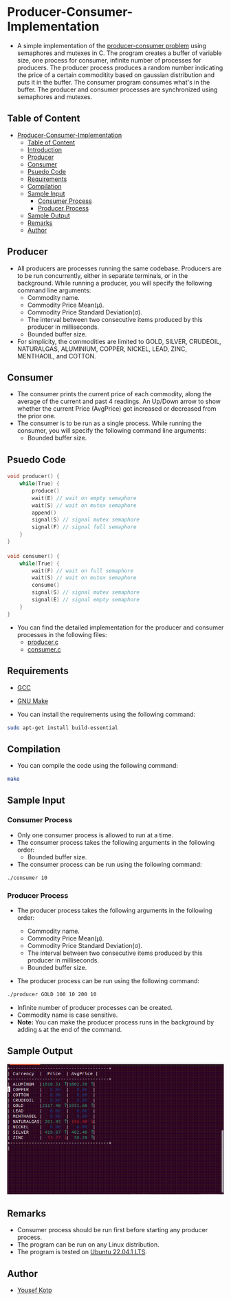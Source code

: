 # Producer-Consumer-Implementation
- A simple implementation of the [producer-consumer problem](https://afteracademy.com/blog/the-producer-consumer-problem-in-operating-system/) using semaphores and mutexes in C. The program creates a buffer of variable size, one process for consumer, infinite number of processes for producers. The producer process produces a random number indicating the price of a certain commoditity based on gaussian distribution and puts it in the buffer. The consumer program consumes what's in the buffer. The producer and consumer processes are synchronized using semaphores and mutexes.

## Table of Content
- [Producer-Consumer-Implementation](#producer-consumer-implementation)
  - [Table of Content](#table-of-content)
  - [Introduction](#introduction)
  - [Producer](#producer)
  - [Consumer](#consumer)
  - [Psuedo Code](#psuedo-code)
  - [Requirements](#requirements)
  - [Compilation](#compilation)
  - [Sample Input](#sample-input)
    - [Consumer Process](#consumer-process)
    - [Producer Process](#producer-process)
  - [Sample Output](#sample-output)
  - [Remarks](#remarks)
  - [Author](#author)

## Producer
- All producers are processes running the same codebase. Producers are to be run concurrently, either in
separate terminals, or in the background. While running a producer, you will specify the following
command line arguments:
    - Commodity name.
    - Commodity Price Mean(μ).
    - Commodity Price Standard Deviation(σ).
    - The interval between two consecutive items produced by this producer in milliseconds.
    - Bounded buffer size.
- For simplicity, the commodities are limited to GOLD, SILVER, CRUDEOIL, NATURALGAS, ALUMINIUM, COPPER, NICKEL, LEAD, ZINC, MENTHAOIL, and COTTON.

## Consumer
- The consumer prints the current price of each commodity, along the average of the current and past 4 readings. An Up/Down arrow to show whether the current Price (AvgPrice) got increased or decreased from the prior one.
- The consumer is to be run as a single process. While running the consumer, you will specify the following command line arguments:
    - Bounded buffer size.
## Psuedo Code
```c
void producer() {
    while(True) {
        produce()
        wait(E) // wait on empty semaphore
        wait(S) // wait on mutex semaphore
        append()
        signal(S) // signal mutex semaphore
        signal(F) // signal full semaphore
    }
}

void consumer() {
    while(True) {
        wait(F) // wait on full semaphore
        wait(S) // wait on mutex semaphore
        consume()
        signal(S) // signal mutex semaphore
        signal(E) // signal empty semaphore
    }
}
```
- You can find the detailed implementation for the producer and consumer processes in the following files:
    - [producer.c](producer.c)
    - [consumer.c](consumer.c)

## Requirements
- [GCC](https://gcc.gnu.org/)
- [GNU Make](https://www.gnu.org/software/make/)

- You can install the requirements using the following command:
```bash
sudo apt-get install build-essential
```

## Compilation
- You can compile the code using the following command:
```bash
make
```
## Sample Input

### Consumer Process
- Only one consumer process is allowed to run at a time.
- The consumer process takes the following arguments in the following order:
    - Bounded buffer size.
- The consumer process can be run using the following command:
```bash
./consumer 10
```

### Producer Process
- The producer process takes the following arguments in the following order:
    - Commodity name.
    - Commodity Price Mean(μ).
    - Commodity Price Standard Deviation(σ).
    - The interval between two consecutive items produced by this producer in milliseconds.
    - Bounded buffer size.

- The producer process can be run using the following command:
```bash
./producer GOLD 100 10 200 10
```

- Infinite number of producer processes can be created.
- Commodity name is case sensitive.
- **Note:** You can make the producer process runs in the background by adding `&` at the end of the command.

## Sample Output
![sample-output](sample-output.gif)
## Remarks

- Consumer process should be run first before starting any producer process.
- The program can be run on any Linux distribution.
- The program is tested on [Ubuntu 22.04.1 LTS](https://releases.ubuntu.com/22.04/).


## Author
- [Yousef Kotp](https://github.com/yousefkotp)

